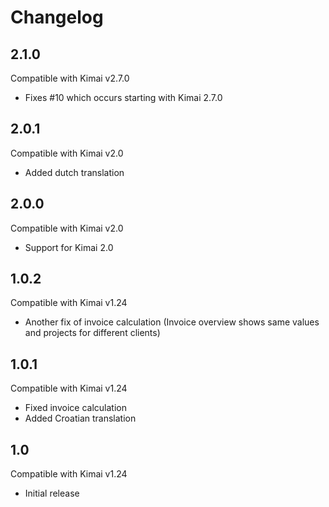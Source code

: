 # Changelog
## 2.1.0
Compatible with Kimai v2.7.0
- Fixes #10 which occurs starting with Kimai 2.7.0

## 2.0.1
Compatible with Kimai v2.0
- Added dutch translation

## 2.0.0
Compatible with Kimai v2.0
- Support for Kimai 2.0

## 1.0.2
Compatible with Kimai v1.24
- Another fix of invoice calculation (Invoice overview shows same values and projects for different clients)

## 1.0.1
Compatible with Kimai v1.24
- Fixed invoice calculation
- Added Croatian translation

## 1.0
Compatible with Kimai v1.24
- Initial release
